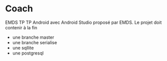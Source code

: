 # Coach
EMDS TP
TP Android avec Android Studio proposé par EMDS.
Le projet doit contenir à la fin
- une branche master
- une branche serialise
- une sqllite
- une postgresql
